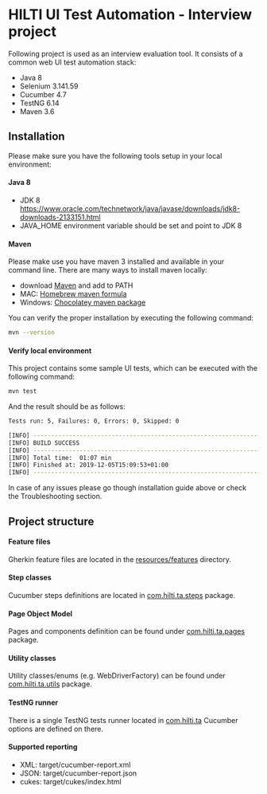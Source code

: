 # HILTI UI Test Automation - Interview project

Following project is used as an interview evaluation tool. 
It consists of a common web UI test automation stack:

- Java 8
- Selenium 3.141.59
- Cucumber 4.7
- TestNG 6.14
- Maven 3.6

## Installation

Please make sure you have the following tools setup in your local environment:

#### Java 8

- JDK 8 https://www.oracle.com/technetwork/java/javase/downloads/jdk8-downloads-2133151.html
- JAVA_HOME environment variable should be set and point to JDK 8

#### Maven

Please make use you have maven 3 installed and available in your command line.
There are many ways to install maven locally:

- download [Maven](https://maven.apache.org/download.cgi) and add to PATH
- MAC: [Homebrew maven formula](https://formulae.brew.sh/formula/maven)
- Windows: [Chocolatey maven package](https://chocolatey.org/packages/maven)

You can verify the proper installation by executing the following command:
```bash
mvn --version
```

#### Verify local environment

This project contains some sample UI tests, which can be executed with the following command:
```bash
mvn test
```
And the result should be as follows:
```bash
Tests run: 5, Failures: 0, Errors: 0, Skipped: 0

[INFO] ------------------------------------------------------------------------
[INFO] BUILD SUCCESS
[INFO] ------------------------------------------------------------------------
[INFO] Total time:  01:07 min
[INFO] Finished at: 2019-12-05T15:09:53+01:00
[INFO] ------------------------------------------------------------------------
```

In case of any issues please go though installation guide above or check the Troubleshooting section.

## Project structure

#### Feature files

Gherkin feature files are located in the [resources/features](src/test/resources/features) directory.

#### Step classes

Cucumber steps definitions are located in [com.hilti.ta.steps](src/test/java/com/hilti/ta/steps) package.

#### Page Object Model

Pages and components definition can be found under [com.hilti.ta.pages](src/test/java/com/hilti/ta/pages) package.

#### Utility classes

Utility classes/enums (e.g. WebDriverFactory) can be found under [com.hilti.ta.utils](src/test/java/com/hilti/ta/utils) package.

#### TestNG runner

There is a single TestNG tests runner located in [com.hilti.ta](src/test/java/com/hilti/ta/RunCucumberTest.java) Cucumber options are defined on there.

#### Supported reporting

- XML: target/cucumber-report.xml
- JSON: target/cucumber-report.json
- cukes: target/cukes/index.html